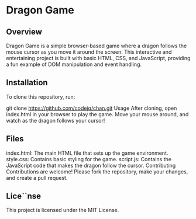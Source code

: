 # Dragon Game
## Overview
Dragon Game is a simple browser-based game where a dragon follows the mouse cursor as you move it around the screen. This interactive and entertaining project is built with basic HTML, CSS, and JavaScript, providing a fun example of DOM manipulation and event handling.

## Installation
To clone this repository, run:

git clone https://github.com/codejq/chan.git
Usage
After cloning, open index.html in your browser to play the game. Move your mouse around, and watch as the dragon follows your cursor!

## Files
index.html: The main HTML file that sets up the game environment.
style.css: Contains basic styling for the game.
script.js: Contains the JavaScript code that makes the dragon follow the cursor.
Contributing
Contributions are welcome! Please fork the repository, make your changes, and create a pull request.

## Lice``nse
This project is licensed under the MIT License.